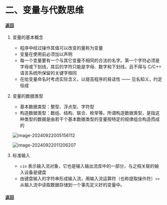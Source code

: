# 二、变量与代数思维

#### [返回](./index.md)

1. 变量的基本概念

    - 程序中经过操作其值可以改变的量称为变量
    - 变量在使用前必须加以声明
    - 每一个变量要有一个与其它变量不相同的合法的名字。第一个字符必须是字母或下划线，其后的字符只能是字母、数字和下划线，且不得与 C/C++ 语言系统所保留的关键字相同
    - 在给变量命名时考虑实际含义，以提高程序的易读性 —— 见名知义，约定俗成

2. 变量的数据类型

    - 基本数据类型：整型、浮点型、字符型
    - 构造数据类型：数组、结构、联合、枚举等。所谓构造数据类型，是指这种类型的数据是由若干个基本数据类型的变量按特定的规律组合构造而成的

    ![image-20240922005156112](https://gitee.com/clancisa/pictures/raw/master/image-20240922005156112.png)

    ![image-20240922011206207](https://gitee.com/clancisa/pictures/raw/master/image-20240922011206207.png)

3. 标准输入

    - `cin` 表示输入流对象，它也是输入输出流库中的一部分，与之相关联的输入设备是键盘
    - 由键盘输入的字符串形成输入流，用输入流运算符（也称提取操作符）`>>` 从输入流中读取数据存储到一个事先定义好的变量中。

#### [返回](./index.md)